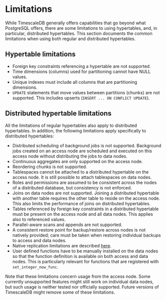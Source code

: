 # Limitations

While TimescaleDB generally offers capabilities that go beyond what
PostgreSQL offers, there are some limitations to using hypertables,
and, in particular, distributed hypertables. This section documents
the common limitations when using both regular and distributed
hypertables.

## Hypertable limitations

- Foreign key constraints referencing a hypertable are not supported.
- Time dimensions (columns) used for partitioning cannot have NULL
  values.
- Unique indexes must include all columns that are partitioning
  dimensions.
- `UPDATE` statements that move values between partitions (chunks) are
  not supported. This includes upserts (`INSERT ... ON CONFLICT
  UPDATE`).

## Distributed hypertable limitations

All the limitations of regular hypertables also apply to distributed
hypertables. In addition, the following limitations apply specifically
to distributed hypertables:

- Distributed scheduling of background jobs is not supported. Background jobs
  created on an access node are scheduled and executed on this access node
  without distributing the jobs to data nodes.
- Continuous aggregates are only supported on the access node.
- Reordering chunks is not supported.
- Tablespaces cannot be attached to a distributed hypertable on the
  access node. It is still possible to attach tablespaces on data nodes.
- Roles and permissions are assumed to be consistent across the nodes
  of a distributed database, but consistency is not enforced.
- Joins on data nodes are not supported. Joining a distributed
  hypertable with another table requires the other table to reside on
  the access node. This also limits the performance of joins on
  distributed hypertables.
- Tables referenced by foreign key constraints in a distributed
  hypertable must be present on the access node and all data
  nodes. This applies also to referenced values.
- Parallel-aware scans and appends are not supported.
- A consistent restore point for backup/restore across nodes is not
  natively provided; care must be taken when restoring individual
  backups to access and data nodes.
- Native replication limitations are described [here][native-replication].
- User defined functions have to be manually installed on the data nodes
  so that the function definition is available on both access and data
  nodes. This is particularly relevant for functions that are
  registered with `set_integer_now_func`.

Note that these limitations concern usage from the access node. Some
currently unsupported features might still work on individual data nodes, 
but such usage is neither tested nor officially supported. Future versions
of TimescaleDB might remove some of these limitations.

[native-replication]: /timescaledb/:currentVersion:/how-to-guides/distributed-hypertables/about-distributed-hypertables/
